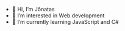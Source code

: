 - 👋 Hi, I’m Jônatas
- 👀 I’m interested in Web development
- 🌱 I’m currently learning JavaScript and C#

<!---
jonatasprocha/jonatasprocha is a ✨ special ✨ repository because its `README.md` (this file) appears on your GitHub profile.
You can click the Preview link to take a look at your changes.
--->
